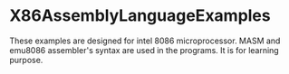 # X86AssemblyLanguageExamples
These examples are designed for intel 8086 microprocessor.  MASM and emu8086 assembler's syntax are used in the programs. It is for learning purpose. 

